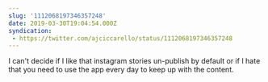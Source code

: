 ```yaml
---
slug: '1112068197346357248'
date: 2019-03-30T19:04:54.000Z
syndication:
 - https://twitter.com/ajciccarello/status/1112068197346357248
---
```


I can't decide if I like that instagram stories un-publish by default or if I hate that you need to use the app every day to keep up with the content.

